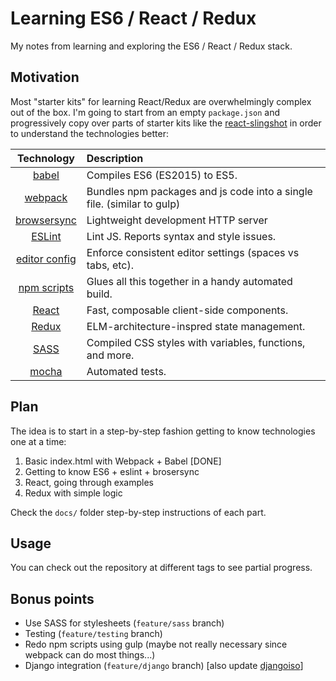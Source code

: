 Learning ES6 / React / Redux
============================
My notes from learning and exploring the ES6 / React / Redux stack.


Motivation
----------
Most "starter kits" for learning React/Redux are overwhelmingly complex out of the box. 
I'm going to start from an empty `package.json` and progressively copy over parts of starter kits like 
the [react-slingshot](https://github.com/coryhouse/react-slingshot) in order to understand the technologies better:

| Technology   | Description |
|:------------:|:------------|
| [babel](http://babeljs.io) |  Compiles ES6 (ES2015) to ES5. |
| [webpack](http://webpack.github.io) | Bundles npm packages and js code into a single file. (similar to gulp) |
| [browsersync](https://www.browsersync.io/)  | Lightweight development HTTP server|
| [ESLint](http://eslint.org/)| Lint JS. Reports syntax and style issues. |
| [editor config](http://editorconfig.org) | Enforce consistent editor settings (spaces vs tabs, etc). |
| [npm scripts](https://docs.npmjs.com/misc/scripts)| Glues all this together in a handy automated build. |
| [React](https://facebook.github.io/react/)  | Fast, composable client-side components.    |
| [Redux](http://redux.js.org)                | ELM-architecture-inspred state management.  |
| [SASS](http://sass-lang.com/) | Compiled CSS styles with variables, functions, and more. |
| [mocha](http://mochajs.org) | Automated tests. |


Plan
----
The idea is to start in a step-by-step fashion getting to know technologies one at a time:
  1. Basic index.html with Webpack + Babel  [DONE]
  2. Getting to know ES6 + eslint + brosersync 
  3. React, going through examples
  4. Redux with simple logic

Check the `docs/` folder step-by-step instructions of each part.

Usage
-----
You can check out the repository at different tags to see partial progress.


Bonus points
------------
  - Use SASS for stylesheets (`feature/sass` branch)
  - Testing  (`feature/testing` branch)
  - Redo npm scripts using gulp (maybe not really necessary since webpack can do most things...)
  - Django integration (`feature/django` branch) [also update [djangoiso](https://github.com/ivanistheone/djangoiso)]

